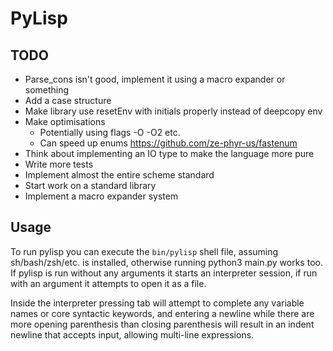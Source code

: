 # PyLisp

## TODO
* Parse_cons isn't good, implement it using a macro expander or something
* Add a case structure
* Make library use resetEnv with initials properly instead of deepcopy env
* Make optimisations
    * Potentially using flags -O -O2 etc.
    * Can speed up enums https://github.com/ze-phyr-us/fastenum
* Think about implementing an IO type to make the language more pure
* Write more tests
* Implement almost the entire scheme standard
* Start work on a standard library
* Implement a macro expander system

## Usage
To run pylisp you can execute the `bin/pylisp` shell file, assuming sh/bash/zsh/etc. is installed, otherwise running python3 main.py works too.
If pylisp is run without any arguments it starts an interpreter session, if run with an argument it attempts to open it as a file.

Inside the interpreter pressing tab will attempt to complete any variable names or core syntactic keywords, and entering a newline while there are more opening parenthesis than closing parenthesis will result in an indent newline that accepts input, allowing multi-line expressions.

